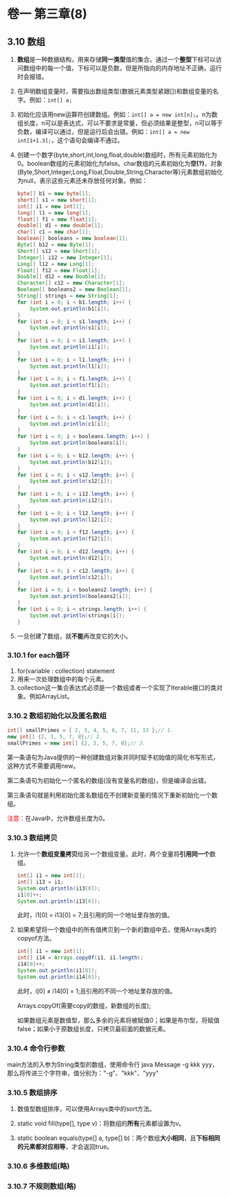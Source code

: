 # 卷一 第三章(8)

## 3.10 数组

1. **数组**是一种数据结构，用来存储**同一类型**值的集合。通过一个**整型**下标可以访问数组中的每一个值，下标可以是负数，但是所指向的内存地址不正确，运行时会报错。

2. 在声明数组变量时，需要指出数组类型(数据元素类型紧跟[])和数组变量的名字。例如：```int[] a;```

3. 初始化应该用new运算符创建数组。例如：```int[] a = new int[n];```。n为数组长度，n可以是表达式，可以不要求是常量，但必须结果是整型，n可以等于负数，编译可以通过，但是运行后会出错。例如：```int[] a = new int[1+1.3];```，这个语句会编译不通过。

4. 创建一个数字(byte,short,int,long,float,double)数组时，所有元素初始化为0。boolean数组的元素初始化为false。char数组的元素初始化为**空(?)**，对象(Byte,Short,Integer,Long,Float,Double,String,Character等)元素数组初始化为null，表示这些元素还未存放任何对象。例如：

   ```java
   byte[] b1 = new byte[1];
   short[] s1 = new short[1];
   int[] i1 = new int[1];
   long[] l1 = new long[1];
   float[] f1 = new float[1];
   double[] d1 = new double[1];
   char[] c1 = new char[1];
   boolean[] booleans = new boolean[1];
   Byte[] b12 = new Byte[1];
   Short[] s12 = new Short[1];
   Integer[] i12 = new Integer[1];
   Long[] l12 = new Long[1];
   Float[] f12 = new Float[1];
   Double[] d12 = new Double[1];
   Character[] c12 = new Character[1];
   Boolean[] booleans2 = new Boolean[1];
   String[] strings = new String[1];
   for (int i = 0; i < b1.length; i++) {
       System.out.println(b1[i]);
   }
   for (int i = 0; i < s1.length; i++) {
       System.out.println(s1[i]);
   }
   for (int i = 0; i < i1.length; i++) {
       System.out.println(i1[i]);
   }
   for (int i = 0; i < l1.length; i++) {
       System.out.println(l1[i]);
   }
   for (int i = 0; i < f1.length; i++) {
       System.out.println(f1[i]);
   }
   for (int i = 0; i < d1.length; i++) {
       System.out.println(d1[i]);
   }
   for (int i = 0; i < c1.length; i++) {
       System.out.println(c1[i]);
   }
   for (int i = 0; i < booleans.length; i++) {
       System.out.println(booleans[i]);
   }
   for (int i = 0; i < b12.length; i++) {
       System.out.println(b12[i]);
   }
   for (int i = 0; i < s12.length; i++) {
       System.out.println(s12[i]);
   }
   for (int i = 0; i < i12.length; i++) {
       System.out.println(i12[i]);
   }
   for (int i = 0; i < l12.length; i++) {
       System.out.println(l12[i]);
   }
   for (int i = 0; i < f12.length; i++) {
       System.out.println(f12[i]);
   }
   for (int i = 0; i < d12.length; i++) {
       System.out.println(d12[i]);
   }
   for (int i = 0; i < c12.length; i++) {
       System.out.println(c12[i]);
   }
   for (int i = 0; i < booleans2.length; i++) {
       System.out.println(booleans2[i]);
   }
   for (int i = 0; i < strings.length; i++) {
       System.out.println(strings[i]);
   } 
   ```

5. 一旦创建了数组，就**不能**再改变它的大小。

### 3.10.1 for each循环
1. for(variable : collection) statement
2. 用来一次处理数组中的每个元素。
3. collection这一集合表达式必须是一个数组或者一个实现了Iterable接口的类对象。例如ArrayList。

### 3.10.2 数组初始化以及匿名数组
```java
int[] smallPrimes = { 2, 3, 4, 5, 6, 7, 11, 13 };// 1.
new int[] {2, 3, 5, 7, 8};// 2.
smallPrimes = new int[] {2, 3, 5, 7, 8};// 3.
```

第一条语句为Java提供的一种创建数组对象并同时赋予初始值的简化书写形式，这种方式不需要调用new。

第二条语句为初始化一个匿名的数组(没有变量名的数组)，但是编译会出错。

第三条语句就是利用初始化匿名数组在不创建新变量的情况下重新初始化一个数组。

<span style="color:red">注意：</span>在Java中，允许数组长度为0。

### 3.10.3 数组拷贝

1. 允许一个**数组变量拷贝**给另一个数组变量。此时，两个变量将**引用同一个**数组。

   ```java
   int[] i1 = new int[1];
   int[] i13 = i1;
   System.out.println(i13[0]);
   i1[0]++;
   System.out.println(i13[0]);
   ```

   此时，i1[0] = i13[0] = 7;且引用的同一个地址里存放的值。

2. 如果希望将一个数组中的所有值拷贝到一个新的数组中去，使用Arrays类的copyof方法。

   ```java
   int[] i1 = new int[1];
   int[] i14 = Arrays.copyOf(i1, i1.length);
   i14[0]++;
   System.out.println(i1[0]);
   System.out.println(i14[0]);
   ```

   此时，i[0] ≠ i14[0] = 1;且引用的不同一个地址里存放的值。

   Arrays.copyOf(需要copy的数组，新数组的长度);

   如果数组元素是数值型，那么多余的元素将被赋值0；如果是布尔型，将赋值false；如果小于原数组长度，只拷贝最前面的数据元素。

### 3.10.4 命令行参数
main方法的入参为String类型的数组，使用命令行 java Message -g kkk yyy，那么将传进三个字符串，值分别为："-g"、"kkk"、"yyy"

### 3.10.5 数组排序

1. 数值型数组排序，可以使用Arrays类中的sort方法。

2. static void fill(type[], type v)：将数组的**所有**元素都设置为v。

3. static boolean equals(type[] a, type[] b)：两个数组**大小相同**，且**下标相同的元素都对应相等**，才会返回true。

### 3.10.6 多维数组(略)
### 3.10.7 不规则数组(略)
